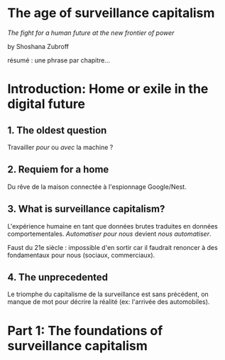 # The age of surveillance capitalism
_The fight for a human future at the new frontier of power_

by Shoshana Zubroff

résumé : une phrase par chapitre...

# Introduction: Home or exile in the digital future
## 1. The oldest question
Travailler _pour_ ou _avec_ la machine ?

## 2. Requiem for a home
Du rêve de la maison connectée à l'espionnage Google/Nest.

## 3. What is surveillance capitalism?
L'expérience humaine en tant que données brutes traduites en données comportementales. _Automatiser pour nous_ devient _nous automatiser_.

Faust du 21e siècle : impossible d'en sortir car il faudrait renoncer à des fondamentaux pour nous (sociaux, commerciaux).

## 4. The unprecedented
Le triomphe du capitalisme de la surveillance est sans précédent, on manque de mot pour décrire la réalité (ex: l'arrivée des automobiles).

# Part 1: The foundations of surveillance capitalism
